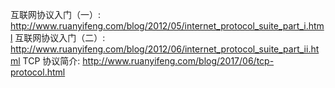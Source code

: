 互联网协议入门（一）:
http://www.ruanyifeng.com/blog/2012/05/internet_protocol_suite_part_i.html
互联网协议入门（二）:
http://www.ruanyifeng.com/blog/2012/06/internet_protocol_suite_part_ii.html
TCP 协议简介:
http://www.ruanyifeng.com/blog/2017/06/tcp-protocol.html